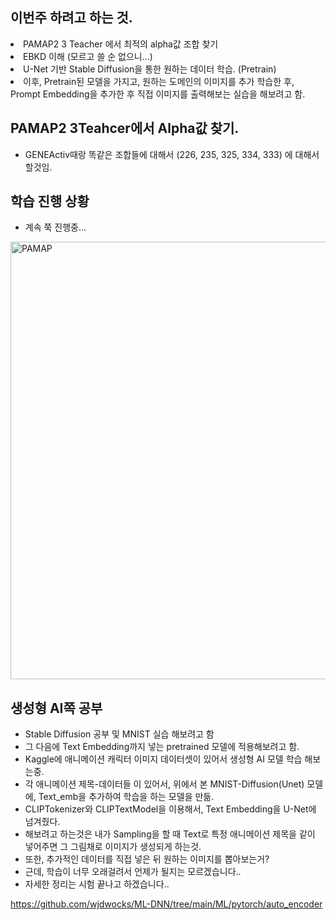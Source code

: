 ## 이번주 하려고 하는 것.
<li> PAMAP2 3 Teacher 에서 최적의 alpha값 조합 찾기 </li>
<li> EBKD 이해 (모르고 쓸 순 없으니...) </li>
<li> U-Net 기반 Stable Diffusion을 통한 원하는 데이터 학습. (Pretrain) </li>
<li> 이후, Pretrain된 모델을 가지고, 원하는 도메인의 이미지를 추가 학습한 후, Prompt Embedding을 추가한 후 직접 이미지를 출력해보는 실습을 해보려고 함. </li>

## PAMAP2 3Teahcer에서 Alpha값 찾기.
- GENEActiv때랑 똑같은 조합들에 대해서 (226, 235, 325, 334, 333) 에 대해서 할것임.

## 학습 진행 상황
- 계속 쭉 진행중...
<img src="https://github.com/wjdwocks/ML-DNN/raw/main/markdown/25년/25.6.6/PAMAP.png" alt="PAMAP" width="700">

## 생성형 AI쪽 공부
- Stable Diffusion 공부 및 MNIST 실습 해보려고 함
- 그 다음에 Text Embedding까지 넣는 pretrained 모델에 적용해보려고 함.
- Kaggle에 애니메이션 캐릭터 이미지 데이터셋이 있어서 생성형 AI 모델 학습 해보는중.
- 각 애니메이션 제목-데이터들 이 있어서, 위에서 본 MNIST-Diffusion(Unet) 모델에, Text_emb을 추가하여 학습을 하는 모델을 만듦.
- CLIPTokenizer와 CLIPTextModel을 이용해서, Text Embedding을 U-Net에 넘겨줬다.
- 해보려고 하는것은 내가 Sampling을 할 때 Text로 특정 애니메이션 제목을 같이 넣어주면 그 그림채로 이미지가 생성되게 하는것.
- 또한, 추가적인 데이터를 직접 넣은 뒤 원하는 이미지를 뽑아보는거?
- 근데, 학습이 너무 오래걸려서 언제가 될지는 모르겠습니다..
- 자세한 정리는 시험 끝나고 하겠습니다..


https://github.com/wjdwocks/ML-DNN/tree/main/ML/pytorch/auto_encoder